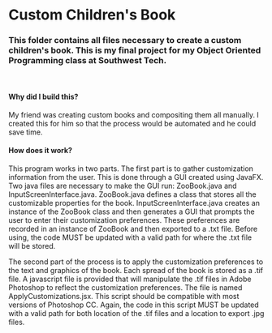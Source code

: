 # Custom Children's Book
<h3>This folder contains all files necessary to create a custom children's book. This is my final project for my Object Oriented Programming class at Southwest Tech.</h3>
<br>
<h4>Why did I build this?</h4>
<p>My friend was creating custom books and compositing them all manually. I created this for him so that the process would be automated and he could save time.</p>
<h4>How does it work?</h4>
<p>This program works in two parts. The first part is to gather customization information from the user. This is done through a GUI created using JavaFX. Two java files are necessary to make the GUI run: ZooBook.java and InputScreenInterface.java. ZooBook.java defines a class that stores all the customizable properties for the book. InputScreenInterface.java creates an instance of the ZooBook class and then generates a GUI that prompts the user to enter their customization preferences. These preferences are recorded in an instance of ZooBook and then exported to a .txt file. Before using, the code MUST be updated with a valid path for where the .txt file will be stored.</p>
<p>The second part of the process is to apply the customization preferences to the text and graphics of the book. Each spread of the book is stored as a .tif file. A javascript file is provided that will manipulate the .tif files in Adobe Photoshop to reflect the customization preferences. The file is named ApplyCustomizations.jsx. This script should be compatible with most versions of Photoshop CC. Again, the code in this script MUST be updated with a valid path for both location of the .tif files and a location to export .jpg files.</p>
